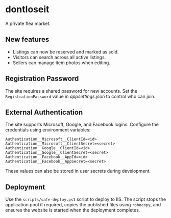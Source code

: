 # dontloseit
A private flea market.

## New features

* Listings can now be reserved and marked as sold.
* Visitors can search across all active listings.
* Sellers can manage item photos when editing.

## Registration Password

The site requires a shared password for new accounts. Set the
`RegistrationPassword` value in *appsettings.json* to control who can join.

## External Authentication

The site supports Microsoft, Google, and Facebook logins. Configure the
credentials using environment variables:

```
Authentication__Microsoft__ClientId=<id>
Authentication__Microsoft__ClientSecret=<secret>
Authentication__Google__ClientId=<id>
Authentication__Google__ClientSecret=<secret>
Authentication__Facebook__AppId=<id>
Authentication__Facebook__AppSecret=<secret>
```

These values can also be stored in user secrets during development.


## Deployment

Use the `scripts/safe-deploy.ps1` script to deploy to IIS. The script stops the
application pool if required, copies the published files using `robocopy`, and
ensures the website is started when the deployment completes.
